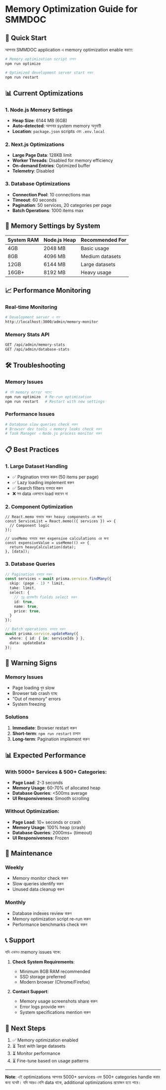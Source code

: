 # Memory Optimization Guide for SMMDOC

## 🚀 Quick Start

আপনার SMMDOC application এ memory optimization enable করতে:

```bash
# Memory optimization script চালান
npm run optimize

# Optimized development server start করুন
npm run restart
```

## 📊 Current Optimizations

### 1. Node.js Memory Settings
- **Heap Size**: 6144 MB (6GB)
- **Auto-detected**: আপনার system memory অনুযায়ী
- **Location**: `package.json` scripts এবং `.env.local`

### 2. Next.js Optimizations
- **Large Page Data**: 128KB limit
- **Worker Threads**: Disabled for memory efficiency
- **On-demand Entries**: Optimized buffer
- **Telemetry**: Disabled

### 3. Database Optimizations
- **Connection Pool**: 10 connections max
- **Timeout**: 60 seconds
- **Pagination**: 50 services, 20 categories per page
- **Batch Operations**: 1000 items max

## 🔧 Memory Settings by System

| System RAM | Node.js Heap | Recommended For |
|------------|--------------|-----------------|
| 4GB        | 2048 MB      | Basic usage     |
| 8GB        | 4096 MB      | Medium datasets |
| 12GB       | 6144 MB      | Large datasets  |
| 16GB+      | 8192 MB      | Heavy usage     |

## 📈 Performance Monitoring

### Real-time Monitoring
```bash
# Development server এ যান
http://localhost:3000/admin/memory-monitor
```

### Memory Stats API
```bash
GET /api/admin/memory-stats
GET /api/admin/database-stats
```

## 🛠️ Troubleshooting

### Memory Issues
```bash
# যদি memory error আসে:
npm run optimize  # Re-run optimization
npm run restart   # Restart with new settings
```

### Performance Issues
```bash
# Database slow queries check করুন
# Browser dev tools এ memory leaks check করুন
# Task Manager এ Node.js process monitor করুন
```

## 📋 Best Practices

### 1. Large Dataset Handling
- ✅ Pagination ব্যবহার করুন (50 items per page)
- ✅ Lazy loading implement করুন
- ✅ Search filters ব্যবহার করুন
- ❌ সব data একসাথে load করবেন না

### 2. Component Optimization
```tsx
// React.memo ব্যবহার করুন heavy components এর জন্য
const ServiceList = React.memo(({ services }) => {
  // Component logic
});

// useMemo ব্যবহার করুন expensive calculations এর জন্য
const expensiveValue = useMemo(() => {
  return heavyCalculation(data);
}, [data]);
```

### 3. Database Queries
```typescript
// Pagination ব্যবহার করুন
const services = await prisma.service.findMany({
  skip: (page - 1) * limit,
  take: limit,
  select: {
    // শুধু প্রয়োজনীয় fields select করুন
    id: true,
    name: true,
    price: true,
  }
});

// Batch operations ব্যবহার করুন
await prisma.service.updateMany({
  where: { id: { in: serviceIds } },
  data: updateData
});
```

## 🚨 Warning Signs

### Memory Issues
- Page loading খুব slow
- Browser tab crash হচ্ছে
- "Out of memory" errors
- System freezing

### Solutions
1. **Immediate**: Browser restart করুন
2. **Short-term**: `npm run restart` চালান
3. **Long-term**: Pagination implement করুন

## 📊 Expected Performance

### With 5000+ Services & 500+ Categories:
- **Page Load**: 2-3 seconds
- **Memory Usage**: 60-70% of allocated heap
- **Database Queries**: <500ms average
- **UI Responsiveness**: Smooth scrolling

### Without Optimization:
- **Page Load**: 10+ seconds or crash
- **Memory Usage**: 100% heap (crash)
- **Database Queries**: 2000ms+ (timeout)
- **UI Responsiveness**: Frozen

## 🔄 Maintenance

### Weekly
- Memory monitor check করুন
- Slow queries identify করুন
- Unused data cleanup করুন

### Monthly
- Database indexes review করুন
- Memory optimization script re-run করুন
- Performance benchmarks check করুন

## 📞 Support

যদি এখনও memory issues থাকে:

1. **Check System Requirements**:
   - Minimum 8GB RAM recommended
   - SSD storage preferred
   - Modern browser (Chrome/Firefox)

2. **Contact Support**:
   - Memory usage screenshots share করুন
   - Error logs provide করুন
   - System specifications mention করুন

## 🎯 Next Steps

1. ✅ Memory optimization enabled
2. ⏳ Test with large datasets
3. ⏳ Monitor performance
4. ⏳ Fine-tune based on usage patterns

---

**Note**: এই optimizations আপনার 5000+ services এবং 500+ categories handle করার জন্য যথেষ্ট। যদি আরও বেশি data থাকে, additional optimizations প্রয়োজন হতে পারে।
